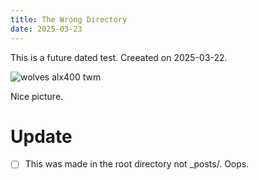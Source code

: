 ```yaml
---
title: The Wrong Directory
date: 2025-03-23
---
```


This is a future dated test.
Creeated on 2025-03-22.

![wolves alx400 twm](https://upload.wikimedia.org/wikipedia/commons/thumb/9/9a/Bus_img_8459_%2816286896966%29.jpg/1199px-Bus_img_8459_%2816286896966%29.jpg)

Nice picture.

# Update
- [ ] This was made in the root directory not _posts/. Oops.
